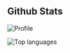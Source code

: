<!--
**DwmEnjoyer/DwmEnjoyer** is a ✨ _special_ ✨ repository because its `README.md` (this file) appears on your GitHub profile.

Here are some ideas to get you started:

- 🔭 I’m currently working on ...
- 🌱 I’m currently learning ...
- 👯 I’m looking to collaborate on ...
- 🤔 I’m looking for help with ...
- 💬 Ask me about ...
- 📫 How to reach me: ...
- 😄 Pronouns: ...
- ⚡ Fun fact: ...
-->
## Github Stats

![Profile](http://github-profile-summary-cards.vercel.app/api/cards/profile-details?username=DwmEnjoyer&theme=tokyonight)

![Top languages](https://github-readme-stats.vercel.app/api/top-langs/?username=DwmEnjoyer&theme=tokyonight&show_icons=true&count_private=true&hide_border=true&include_all_commits=true&custom_title=DwmEnjoyer%27s+Top+Languages&layout=compact)
